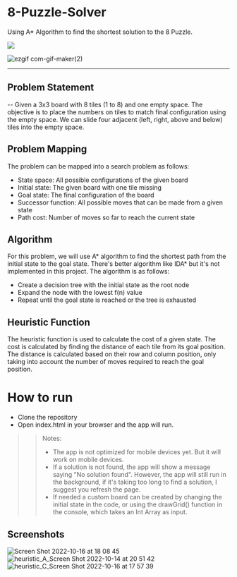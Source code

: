 # 8-Puzzle-Solver
Using A* Algorithm to find the shortest solution to the 8 Puzzle.

<p align="left">
  <a href="https://www.8puzzleai.com/" target="_blank">
    <img src="https://img.shields.io/badge/Live_Demo-E34F26?style=for-the-badge&logo=html5&logoColor=white"/>
  </a>
</p>

![ezgif com-gif-maker(2)](https://user-images.githubusercontent.com/59776018/196309049-25dda85b-7f42-41bf-aab3-0782cc0f3a78.gif)

---
## Problem Statement
-- Given a 3x3 board with 8 tiles (1 to 8) and one empty space. The objective is to place the numbers on tiles to match final configuration using the empty space. We can slide four adjacent (left, right, above and below) tiles into the empty space.

## Problem Mapping
The problem can be mapped into a search problem as follows:
* State space: All possible configurations of the given board
* Initial state: The given board with one tile missing
* Goal state: The final configuration of the board
* Successor function: All possible moves that can be made from a given state
* Path cost: Number of moves so far to reach the current state

## Algorithm
For this problem, we will use A* algorithm to find the shortest path from the initial state to the goal state. There's better algorithm like IDA* but it's not implemented in this project. 
The algorithm is as follows:
* Create a decision tree with the initial state as the root node
* Expand the node with the lowest f(n) value
* Repeat until the goal state is reached or the tree is exhausted

## Heuristic Function
The heuristic function is used to calculate the cost of a given state. The cost is calculated by finding the distance of each tile from its goal position. The distance is calculated based on
their row and column position, only taking into account the number of moves required to reach the goal position. 

# How to run
* Clone the repository
* Open index.html in your browser and the app will run.

>> Notes: 
>> * The app is not optimized for mobile devices yet. But it will work on mobile devices.
>> * If a solution is not found, the app will show a message saying "No solution found". However, the app will still run in the background, if it's taking too long to find a solution, I suggest you refresh the page.
>> * If needed a custom board can be created by changing the initial state in the code, or using the drawGrid() function in the console, which takes an Int Array as input.

## Screenshots
![Screen Shot 2022-10-16 at 18 08 45](https://user-images.githubusercontent.com/59776018/196060926-3dc260e4-31d8-47ba-b25a-7c6021982a4f.png)
![heuristic_A_Screen Shot 2022-10-14 at 20 51 42](https://user-images.githubusercontent.com/59776018/196060929-13b658f8-57f7-4ed5-b0bb-54676a06028a.png)
![heuristic_C_Screen Shot 2022-10-16 at 17 57 39](https://user-images.githubusercontent.com/59776018/196060932-ffa954e4-7388-4e4b-8967-7c4bc43f4012.png)


